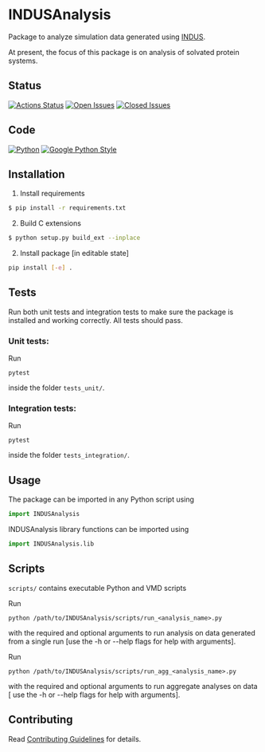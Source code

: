 # INDUSAnalysis

Package to analyze simulation data generated using
[INDUS](https://link.springer.com/article/10.1007/s10955-011-0269-9).

At present, the focus of this package is on analysis of solvated protein systems.

## Status

[![Actions Status](https://img.shields.io/github/workflow/status/apallath/analysis_scripts/Analysis)](https://github.com/apallath/analysis_scripts/actions)
[![Open Issues](https://img.shields.io/github/issues-raw/apallath/analysis_scripts)](https://github.com/apallath/analysis_scripts/issues)
[![Closed Issues](https://img.shields.io/github/issues-closed-raw/apallath/analysis_scripts)](https://github.com/apallath/analysis_scripts/issues)

## Code

[![Python](https://img.shields.io/github/languages/top/apallath/analysis_scripts)](https://www.python.org/downloads/release/python-370/)
[![Google Python Style](https://img.shields.io/badge/Code%20Style-Google%20Python%20Style-brightgreen)](https://google.github.io/styleguide/pyguide.html)

## Installation

1. Install requirements

```sh
$ pip install -r requirements.txt
```

2. Build C extensions

```sh
$ python setup.py build_ext --inplace
```

2. Install package [in editable state]

```sh
pip install [-e] .
```

## Tests

Run both unit tests and integration tests to make sure the package is installed
and working correctly. All tests should pass.

### Unit tests:

Run
```
pytest
```
inside the folder `tests_unit/`.

### Integration tests:

Run
```
pytest
```
inside the folder `tests_integration/`.

## Usage

The package can be imported in any Python script using

```python
import INDUSAnalysis
```

INDUSAnalysis library functions can be imported using

```python
import INDUSAnalysis.lib
```

## Scripts

`scripts/` contains executable Python and VMD scripts

Run
```console
python /path/to/INDUSAnalysis/scripts/run_<analysis_name>.py
```
with the required and optional arguments to run analysis on data generated
from a single run [use the -h or --help flags for help with arguments].

Run
```console
python /path/to/INDUSAnalysis/scripts/run_agg_<analysis_name>.py
```
with the required and optional arguments to run aggregate analyses on data [
use the -h or --help flags for help with arguments].

## Contributing

Read [Contributing Guidelines](CONTRIBUTING.md) for details.
